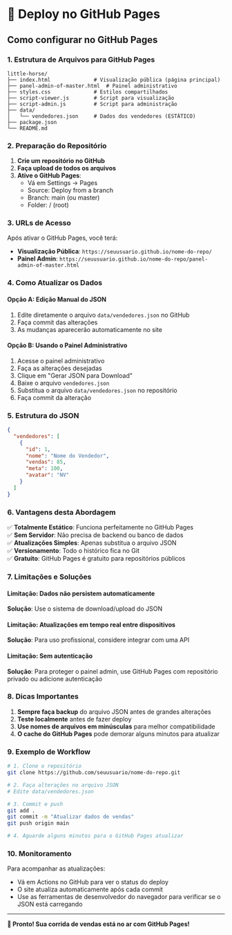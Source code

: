 # 🚀 Deploy no GitHub Pages

## Como configurar no GitHub Pages

### 1. Estrutura de Arquivos para GitHub Pages
```
little-horse/
├── index.html              # Visualização pública (página principal)
├── panel-admin-of-master.html  # Painel administrativo
├── styles.css              # Estilos compartilhados
├── script-viewer.js        # Script para visualização
├── script-admin.js         # Script para administração
├── data/
│   └── vendedores.json     # Dados dos vendedores (ESTÁTICO)
├── package.json
└── README.md
```

### 2. Preparação do Repositório

1. **Crie um repositório no GitHub**
2. **Faça upload de todos os arquivos**
3. **Ative o GitHub Pages**:
   - Vá em Settings → Pages
   - Source: Deploy from a branch
   - Branch: main (ou master)
   - Folder: / (root)

### 3. URLs de Acesso

Após ativar o GitHub Pages, você terá:

- **Visualização Pública**: `https://seuusuario.github.io/nome-do-repo/`
- **Painel Admin**: `https://seuusuario.github.io/nome-do-repo/panel-admin-of-master.html`

### 4. Como Atualizar os Dados

#### Opção A: Edição Manual do JSON
1. Edite diretamente o arquivo `data/vendedores.json` no GitHub
2. Faça commit das alterações
3. As mudanças aparecerão automaticamente no site

#### Opção B: Usando o Painel Administrativo
1. Acesse o painel administrativo
2. Faça as alterações desejadas
3. Clique em "Gerar JSON para Download"
4. Baixe o arquivo `vendedores.json`
5. Substitua o arquivo `data/vendedores.json` no repositório
6. Faça commit da alteração

### 5. Estrutura do JSON

```json
{
  "vendedores": [
    {
      "id": 1,
      "nome": "Nome do Vendedor",
      "vendas": 85,
      "meta": 100,
      "avatar": "NV"
    }
  ]
}
```

### 6. Vantagens desta Abordagem

✅ **Totalmente Estático**: Funciona perfeitamente no GitHub Pages  
✅ **Sem Servidor**: Não precisa de backend ou banco de dados  
✅ **Atualizações Simples**: Apenas substitua o arquivo JSON  
✅ **Versionamento**: Todo o histórico fica no Git  
✅ **Gratuito**: GitHub Pages é gratuito para repositórios públicos  

### 7. Limitações e Soluções

#### Limitação: Dados não persistem automaticamente
**Solução**: Use o sistema de download/upload do JSON

#### Limitação: Atualizações em tempo real entre dispositivos
**Solução**: Para uso profissional, considere integrar com uma API

#### Limitação: Sem autenticação
**Solução**: Para proteger o painel admin, use GitHub Pages com repositório privado ou adicione autenticação

### 8. Dicas Importantes

1. **Sempre faça backup** do arquivo JSON antes de grandes alterações
2. **Teste localmente** antes de fazer deploy
3. **Use nomes de arquivos em minúsculas** para melhor compatibilidade
4. **O cache do GitHub Pages** pode demorar alguns minutos para atualizar

### 9. Exemplo de Workflow

```bash
# 1. Clone o repositório
git clone https://github.com/seuusuario/nome-do-repo.git

# 2. Faça alterações no arquivo JSON
# Edite data/vendedores.json

# 3. Commit e push
git add .
git commit -m "Atualizar dados de vendas"
git push origin main

# 4. Aguarde alguns minutos para o GitHub Pages atualizar
```

### 10. Monitoramento

Para acompanhar as atualizações:
- Vá em Actions no GitHub para ver o status do deploy
- O site atualiza automaticamente após cada commit
- Use as ferramentas de desenvolvedor do navegador para verificar se o JSON está carregando

---

**🎯 Pronto! Sua corrida de vendas está no ar com GitHub Pages!**
